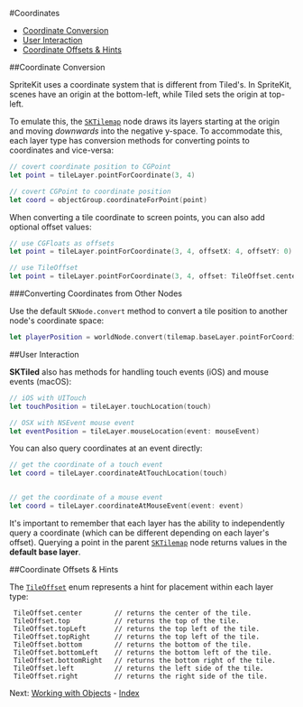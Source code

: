 #Coordinates

- [Coordinate Conversion](#coordinate-conversion)
- [User Interaction](#user-interaction)
- [Coordinate Offsets & Hints](#coordinate-offsets-amp-hints)

##Coordinate Conversion

SpriteKit uses a coordinate system that is different from Tiled's. In SpriteKit, scenes have an origin at the bottom-left, while Tiled sets the origin at top-left. 

To emulate this, the [`SKTilemap`](Classes/SKTilemap.html) node draws its layers starting at the origin and moving *downwards* into the negative y-space. To accommodate this, each layer type has conversion methods for converting points to coordinates and vice-versa:

```swift
// covert coordinate position to CGPoint
let point = tileLayer.pointForCoordinate(3, 4)

// covert CGPoint to coordinate position
let coord = objectGroup.coordinateForPoint(point)
```


When converting a tile coordinate to screen points, you can also add optional offset values:

```swift
// use CGFloats as offsets
let point = tileLayer.pointForCoordinate(3, 4, offsetX: 4, offsetY: 0)

// use TileOffset 
let point = tileLayer.pointForCoordinate(3, 4, offset: TileOffset.center)
```

###Converting Coordinates from Other Nodes

Use the default `SKNode.convert` method to convert a tile position to another node's coordinate space:

```swift
let playerPosition = worldNode.convert(tilemap.baseLayer.pointForCoordinate(0, 17), from: tilemap.baseLayer)
```

##User Interaction

**SKTiled** also has methods for handling touch events (iOS) and mouse events (macOS):


```swift
// iOS with UITouch
let touchPosition = tileLayer.touchLocation(touch)

// OSX with NSEvent mouse event
let eventPosition = tileLayer.mouseLocation(event: mouseEvent)
```

You can also query coordinates at an event directly:

```swift
// get the coordinate of a touch event
let coord = tileLayer.coordinateAtTouchLocation(touch)


// get the coordinate of a mouse event
let coord = tileLayer.coordinateAtMouseEvent(event: event)
```


It's important to remember that each layer has the ability to independently query a coordinate (which can be different depending on each layer's offset). Querying a point in the parent [`SKTilemap`](Classes/SKTilemap.html) node returns values in the **default base layer**.



##Coordinate Offsets & Hints


The [`TileOffset`](Classes/TileOffset.html) enum represents a hint for placement within each layer type:
    
     TileOffset.center        // returns the center of the tile.    
     TileOffset.top           // returns the top of the tile.
     TileOffset.topLeft       // returns the top left of the tile.
     TileOffset.topRight      // returns the top left of the tile.
     TileOffset.bottom        // returns the bottom of the tile.      
     TileOffset.bottomLeft    // returns the bottom left of the tile.
     TileOffset.bottomRight   // returns the bottom right of the tile.
     TileOffset.left          // returns the left side of the tile.
     TileOffset.right         // returns the right side of the tile.
    


 Next: [Working with Objects](objects.html) - [Index](Tutorial.html)
